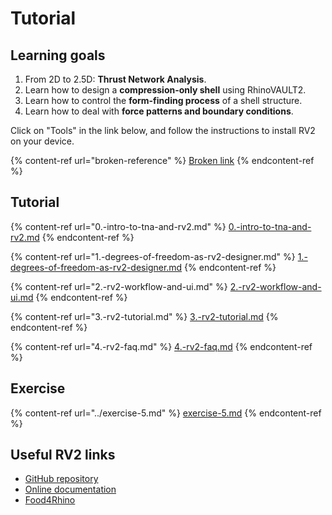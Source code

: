 # Tutorial

## Learning goals

1. From 2D to 2.5D: **Thrust Network Analysis**.
2. Learn how to design a **compression-only shell** using RhinoVAULT2.
3. Learn how to control the **form-finding process** of a shell structure.
4. Learn how to deal with **force patterns and boundary conditions**.&#x20;

Click on "Tools" in the link below, and follow the instructions to install RV2 on your device.&#x20;

{% content-ref url="broken-reference" %}
[Broken link](broken-reference)
{% endcontent-ref %}

## Tutorial&#x20;

{% content-ref url="0.-intro-to-tna-and-rv2.md" %}
[0.-intro-to-tna-and-rv2.md](0.-intro-to-tna-and-rv2.md)
{% endcontent-ref %}

{% content-ref url="1.-degrees-of-freedom-as-rv2-designer.md" %}
[1.-degrees-of-freedom-as-rv2-designer.md](1.-degrees-of-freedom-as-rv2-designer.md)
{% endcontent-ref %}

{% content-ref url="2.-rv2-workflow-and-ui.md" %}
[2.-rv2-workflow-and-ui.md](2.-rv2-workflow-and-ui.md)
{% endcontent-ref %}

{% content-ref url="3.-rv2-tutorial.md" %}
[3.-rv2-tutorial.md](3.-rv2-tutorial.md)
{% endcontent-ref %}

{% content-ref url="4.-rv2-faq.md" %}
[4.-rv2-faq.md](4.-rv2-faq.md)
{% endcontent-ref %}

## Exercise

{% content-ref url="../exercise-5.md" %}
[exercise-5.md](../exercise-5.md)
{% endcontent-ref %}

## Useful RV2 links

* [GitHub repository](https://github.com/BlockResearchGroup/compas-RV2)
* [Online documentation](https://blockresearchgroup.gitbook.io/rv2/)
* [Food4Rhino](https://www.food4rhino.com/app/rhinovault-2)
